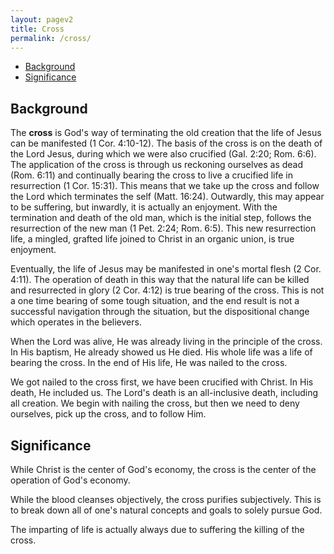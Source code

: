 ```yaml
---
layout: pagev2
title: Cross
permalink: /cross/
---
```

- [Background](#background)
- [Significance](#significance)

## Background

The **cross** is God's way of terminating the old creation that the life of Jesus can be manifested (1 Cor. 4:10-12). The basis of the cross is on the death of the Lord Jesus, during which we were also crucified (Gal. 2:20; Rom. 6:6). The application of the cross is through us reckoning ourselves as dead (Rom. 6:11) and continually bearing the cross to live a crucified life in resurrection (1 Cor. 15:31). This means that we take up the cross and follow the Lord which terminates the self (Matt. 16:24). Outwardly, this may appear to be suffering, but inwardly, it is actually an enjoyment. With the termination and death of the old man, which is the initial step, follows the resurrection of the new man (1 Pet. 2:24; Rom. 6:5). This new resurrection life, a mingled, grafted life joined to Christ in an organic union, is true enjoyment. 

Eventually, the life of Jesus may be manifested in one's mortal flesh (2 Cor. 4:11). The operation of death in this way that the natural life can be killed and resurrected in glory (2 Cor. 4:12) is true bearing of the cross. This is not a one time bearing of some tough situation, and the end result is not a successful navigation through the situation, but the dispositional change which operates in the believers.   

When the Lord was alive, He was already living in the principle of the cross. In His baptism, He already showed us He died. His whole life was a life of bearing the cross. In the end of His life, He was nailed to the cross. 

We got nailed to the cross first, we have been crucified with Christ. In His death, He included us. The Lord's death is an all-inclusive death, including all creation. We begin with nailing the cross, but then we need to deny ourselves, pick up the cross, and to follow Him.

## Significance

While Christ is the center of God's economy, the cross is the center of the operation of God's economy. 

While the blood cleanses objectively, the cross purifies subjectively. This is to break down all of one's natural concepts and goals to solely pursue God. 

The imparting of life is actually always due to suffering the killing of the cross.
